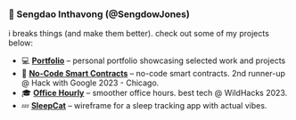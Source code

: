 <h3>🌱 Sengdao Inthavong (@SengdowJones) </h3>

i breaks things (and make them better). check out some of my projects below:

- 💻 **[Portfolio](https://sengdao.dev)** – personal portfolio showcasing selected work and projects
- 📃 **[No-Code Smart Contracts](https://github.com/ahkim3/google-hackathon-23)** – no-code smart contracts. 2nd runner-up @ Hack with Google 2023 - Chicago.  
- 🎓 **[Office Hourly](https://github.com/rakermanfoundation/office-hourly)** – smoother office hours. best tech @ WildHacks 2023.  
- 💤 **[SleepCat](https://www.figma.com/proto/2DXttcOfwTvvgsalFSX2mI/Assignments?node-id=119-420&node-type=canvas&scaling=scale-down&content-scaling=fixed&page-id=119%3A52&starting-point-node-id=119%3A420)** – wireframe for a sleep tracking app with actual vibes.  

<!--
**SengdowJones/SengdowJones** is a ✨ _special_ ✨ repository because its `README.md` (this file) appears on your GitHub profile.

Here are some ideas to get you started:

- 🔭 I’m currently working on ...
- 🌱 I’m currently learning ...
- 👯 I’m looking to collaborate on ...
- 🤔 I’m looking for help with ...
- 💬 Ask me about ...
- 📫 How to reach me: ...
- 😄 Pronouns: ...
- ⚡ Fun fact: ...
-->
